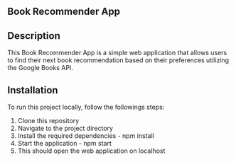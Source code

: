 ## Book Recommender App

## Description
This Book Recommender App is a simple web application that allows users to find their next book recommendation based on their preferences utilizing the Google Books API.

## Installation
To run this project locally, follow the followings steps:
1. Clone this repository
2. Navigate to the project directory
3. Install the required dependencies - npm install
4. Start the application - npm start
5. This should open the web application on localhost
